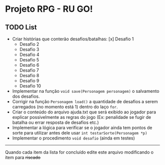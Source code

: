 # Projeto RPG - RU GO!
## TODO List
* Criar histórias que conterão desafios/batalhas:
   [x] Desafio 1
   * Desafio 2
   * Desafio 3
   * Desafio 4
   * Desafio 5
   * Desafio 6
   * Desafio 7
   * Desafio 8
   * Desafio 9
   * Desafio 10
* Implementar na função `void save(Personagem personagem)` o salvamento dos desafios.
* Corrigir na função `Personagem load()` a quantidade de desafios a serem carregados (no momento está 1) dentro do laço `for`.
* Criar o conteúdo do arquivo ajuda.txt que será exibido ao jogador para explicar possivelmente as regras do jogo (Ex: penalidade se fugir de batalha ou errar resposta de desafios etc.)
* Implementar a lógica para verificar se o jogador ainda tem pontos de sorte para utilizar antes dele usar `int testarSorte(Personagem *p)`
* Implementar o procedimento `void desafio` (ainda em testes)

---
Quando cada item da lista for concluído edite este arquivo modificando o item para ~~riscado~~
